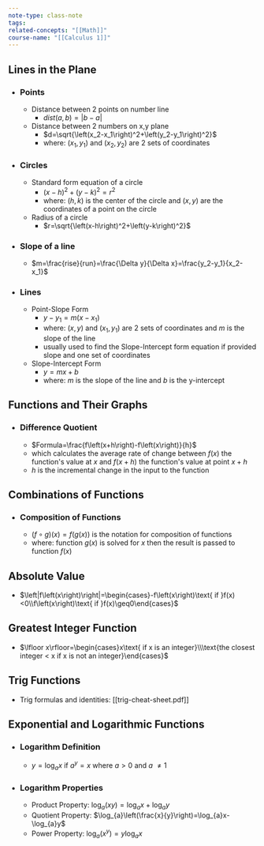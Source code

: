 ```yaml
---
note-type: class-note
tags:
related-concepts: "[[Math]]"
course-name: "[[Calculus 1]]"
---
```

## Lines in the Plane
- ### Points
	- Distance between 2 points on number line
		- $dist\left(a,b\right)=\left|b-a\right|$
	- Distance between 2 numbers on x,y plane
		- $d=\sqrt{\left(x_2-x_1\right)^2+\left(y_2-y_1\right)^2}$
		- where: $(x_1,y_1)$ and $(x_2,y_2)$ are 2 sets of coordinates
- ### Circles
	- Standard form equation of a circle
		- $\left(x-h\right)^2+\left(y-k\right)^2=r^2$
		- where: $(h,k)$ is the center of the circle and $(x,y)$ are the coordinates of a point on the circle
	- Radius of a circle
		- $r=\sqrt{\left(x-h\right)^2+\left(y-k\right)^2}$
- ### Slope of a line
	- $m=\frac{rise}{run}=\frac{\Delta y}{\Delta x}=\frac{y_2-y_1}{x_2-x_1}$
- ### Lines
	- Point-Slope Form
		- $y-y_1=m\left(x-x_1\right)$
		- where: $(x,y)$ and $(x_1,y_1)$ are 2 sets of coordinates and $m$ is the slope of the line
		- usually used to find the Slope-Intercept form equation if provided slope and one set of coordinates
	- Slope-Intercept Form
		- $y=mx+b$
		- where: $m$ is the slope of the line and $b$ is the y-intercept
## Functions and Their Graphs
- ### Difference Quotient
	- $Formula=\frac{f\left(x+h\right)-f\left(x\right)}{h}$
	- which calculates the average rate of change between $f(x)$ the function's value at $x$ and $f(x+h)$ the function's value at point $x+h$
	- $h$ is the incremental change in the input to the function
## Combinations of Functions
- ### Composition of Functions
	- $\left(f\circ g\right)\left(x\right) = f(g(x))$ is the notation for composition of functions
	- where: function $g(x)$ is solved for $x$ then the result is passed to function $f(x)$
## Absolute Value
- $\left|f\left(x\right)\right|=\begin{cases}-f\left(x\right)\text{ if }f(x)<0\\f\left(x\right)\text{ if }f(x)\geq0\end{cases}$
## Greatest Integer Function
- $\lfloor x\rfloor=\begin{cases}x\text{ if x is an integer}\\\text{the closest integer < x  if x is not an integer}\end{cases}$
## Trig Functions
- Trig formulas and identities: [[trig-cheat-sheet.pdf]]
## Exponential and Logarithmic Functions
- ### Logarithm Definition
	- $y=\log_{a}x\text{ if }a^{y}=x\text{ where }a>0\text{ and }a\text{ }\ne1$
- ### Logarithm Properties
	- Product Property: $\log_{a}\left(xy\right)=\log_{a}x+\log_{a}y$
	- Quotient Property: $\log_{a}\left(\frac{x}{y}\right)=\log_{a}x-\log_{a}y$
	- Power Property: $\log_{a}\left(x^{y}\right)=y\log_{a}x$